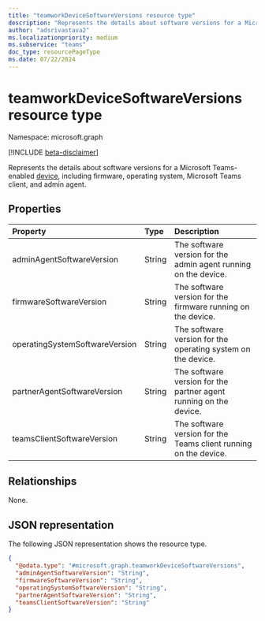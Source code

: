 ```yaml
---
title: "teamworkDeviceSoftwareVersions resource type"
description: "Represents the details about software versions for a Microsoft Teams-enabled device."
author: "adsrivastava2"
ms.localizationpriority: medium
ms.subservice: "teams"
doc_type: resourcePageType
ms.date: 07/22/2024
---
```


# teamworkDeviceSoftwareVersions resource type

Namespace: microsoft.graph

[!INCLUDE [beta-disclaimer](../../includes/beta-disclaimer.md)]

Represents the details about software versions for a Microsoft Teams-enabled [device](../resources/teamworkdevice.md), including firmware, operating system, Microsoft Teams client, and admin agent.

## Properties
|Property|Type|Description|
|:---|:---|:---|
|adminAgentSoftwareVersion|String|The software version for the admin agent running on the device.|
|firmwareSoftwareVersion|String|The software version for the firmware running on the device.|
|operatingSystemSoftwareVersion|String|The software version for the operating system on the device.|
|partnerAgentSoftwareVersion|String|The software version for the partner agent running on the device.|
|teamsClientSoftwareVersion|String|The software version for the Teams client running on the device.|


## Relationships
None.

## JSON representation
The following JSON representation shows the resource type.
<!-- {
  "blockType": "resource",
  "@odata.type": "microsoft.graph.teamworkDeviceSoftwareVersions"
}
-->
``` json
{
  "@odata.type": "#microsoft.graph.teamworkDeviceSoftwareVersions",
  "adminAgentSoftwareVersion": "String",
  "firmwareSoftwareVersion": "String",
  "operatingSystemSoftwareVersion": "String",
  "partnerAgentSoftwareVersion": "String",
  "teamsClientSoftwareVersion": "String"
}
```

